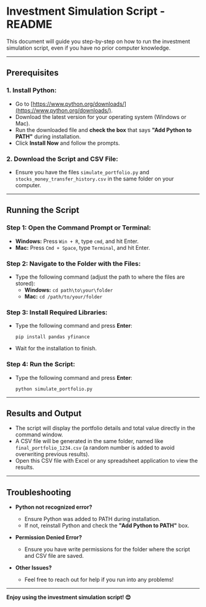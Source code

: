 # Investment Simulation Script - README

This document will guide you step-by-step on how to run the investment simulation script, even if you have no prior computer knowledge.

---

## Prerequisites

### 1. **Install Python:**
   - Go to [https://www.python.org/downloads/](https://www.python.org/downloads/).
   - Download the latest version for your operating system (Windows or Mac).
   - Run the downloaded file and **check the box** that says **"Add Python to PATH"** during installation.
   - Click **Install Now** and follow the prompts.

### 2. **Download the Script and CSV File:**
   - Ensure you have the files `simulate_portfolio.py` and `stocks_money_transfer_history.csv` in the same folder on your computer.

---

## Running the Script

### **Step 1: Open the Command Prompt or Terminal:**
- **Windows:** Press `Win + R`, type `cmd`, and hit Enter.
- **Mac:** Press `Cmd + Space`, type `Terminal`, and hit Enter.

### **Step 2: Navigate to the Folder with the Files:**
- Type the following command (adjust the path to where the files are stored):
   - **Windows:** `cd path\to\your\folder`
   - **Mac:** `cd /path/to/your/folder`

### **Step 3: Install Required Libraries:**
- Type the following command and press **Enter**:
   ```
   pip install pandas yfinance
   ```
- Wait for the installation to finish.

### **Step 4: Run the Script:**
- Type the following command and press **Enter**:
   ```
   python simulate_portfolio.py
   ```

---

## Results and Output

- The script will display the portfolio details and total value directly in the command window.
- A CSV file will be generated in the same folder, named like `final_portfolio_1234.csv` (a random number is added to avoid overwriting previous results).
- Open this CSV file with Excel or any spreadsheet application to view the results.

---

## Troubleshooting

- **Python not recognized error?**
   - Ensure Python was added to PATH during installation.
   - If not, reinstall Python and check the **"Add Python to PATH"** box.

- **Permission Denied Error?**
   - Ensure you have write permissions for the folder where the script and CSV file are saved.

- **Other Issues?**
   - Feel free to reach out for help if you run into any problems!

---

**Enjoy using the investment simulation script! 😊**

